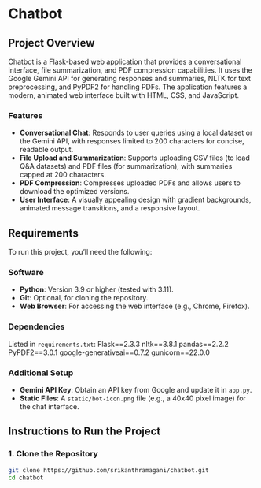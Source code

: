 # Chatbot

## Project Overview

Chatbot is a Flask-based web application that provides a conversational interface, file summarization, and PDF compression capabilities. It uses the Google Gemini API for generating responses and summaries, NLTK for text preprocessing, and PyPDF2 for handling PDFs. The application features a modern, animated web interface built with HTML, CSS, and JavaScript.

### Features
- **Conversational Chat**: Responds to user queries using a local dataset or the Gemini API, with responses limited to 200 characters for concise, readable output.
- **File Upload and Summarization**: Supports uploading CSV files (to load Q&A datasets) and PDF files (for summarization), with summaries capped at 200 characters.
- **PDF Compression**: Compresses uploaded PDFs and allows users to download the optimized versions.
- **User Interface**: A visually appealing design with gradient backgrounds, animated message transitions, and a responsive layout.

## Requirements

To run this project, you’ll need the following:

### Software
- **Python**: Version 3.9 or higher (tested with 3.11).
- **Git**: Optional, for cloning the repository.
- **Web Browser**: For accessing the web interface (e.g., Chrome, Firefox).

### Dependencies
Listed in `requirements.txt`:
Flask==2.3.3
nltk==3.8.1
pandas==2.2.2
PyPDF2==3.0.1
google-generativeai==0.7.2
gunicorn==22.0.0

### Additional Setup
- **Gemini API Key**: Obtain an API key from Google and update it in `app.py`.
- **Static Files**: A `static/bot-icon.png` file (e.g., a 40x40 pixel image) for the chat interface.

## Instructions to Run the Project

### 1. Clone the Repository
```bash
git clone https://github.com/srikanthramagani/chatbot.git
cd chatbot
